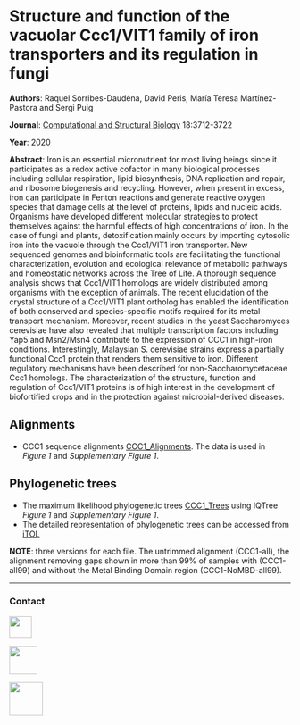 # Structure and function of the vacuolar Ccc1/VIT1 family of iron transporters and its regulation in fungi
**Authors**: Raquel Sorribes-Daudéna, David Peris, María Teresa Martínez-Pastora and Sergi Puig

**Journal**: [Computational and Structural Biology](https://bit.ly/3tGdnY6) 18:3712-3722

**Year**: 2020

**Abstract**: Iron is an essential micronutrient for most living beings since it participates as a redox active cofactor in many biological processes including cellular respiration, lipid biosynthesis, DNA replication and repair, and ribosome biogenesis and recycling. However, when present in excess, iron can participate in Fenton reactions and generate reactive oxygen species that damage cells at the level of proteins, lipids and nucleic acids. Organisms have developed different molecular strategies to protect themselves against the harmful effects of high concentrations of iron. In the case of fungi and plants, detoxification mainly occurs by importing cytosolic iron into the vacuole through the Ccc1/VIT1 iron transporter. New sequenced genomes and bioinformatic tools are facilitating the functional characterization, evolution and ecological relevance of metabolic pathways and homeostatic networks across the Tree of Life. A thorough sequence analysis shows that Ccc1/VIT1 homologs are widely distributed among organisms with the exception of animals. The recent elucidation of the crystal structure of a Ccc1/VIT1 plant ortholog has enabled the identification of both conserved and species-specific motifs required for its metal transport mechanism. Moreover, recent studies in the yeast Saccharomyces cerevisiae have also revealed that multiple transcription factors including Yap5 and Msn2/Msn4 contribute to the expression of CCC1 in high-iron conditions. Interestingly, Malaysian S. cerevisiae strains express a partially functional Ccc1 protein that renders them sensitive to iron. Different regulatory mechanisms have been described for non-Saccharomycetaceae Ccc1 homologs. The characterization of the structure, function and regulation of Ccc1/VIT1 proteins is of high interest in the development of biofortified crops and in the protection against microbial-derived diseases.

## Alignments

- CCC1 sequence alignments [CCC1_Alignments](https://github.com/PerisD/EukCCC1/CCC1_Alignments/CCC1_Alignments.rar "CCC1_Alignments"). The data is used in *Figure 1* and *Supplementary Figure 1*.

## Phylogenetic trees

- The maximum likelihood phylogenetic trees [CCC1_Trees](https://github.com/PerisD/EukCCC1/CCC1_IQTrees/CCC1_IQTrees.rar "CCC1_Trees") using IQTree *Figure 1* and *Supplementary Figure 1*.
- The detailed representation of phylogenetic trees can be accessed from [iTOL](http://itol.embl.de/shared/Peris_D "iTOL trees")

**NOTE**: three versions for each file. The untrimmed alignment (CCC1-all), the alignment removing gaps shown in more than 99% of samples with (CCC1-all99) and without the Metal Binding Domain region (CCC1-NoMBD-all99).

***

### Contact

[<img src="http://1000logos.net/wp-content/uploads/2017/03/LinkedIn-Logo.png" width="40"/>](https://bit.ly/2V9hFt4)

[<img src="https://www.uv.es/perisnav/Index/twitter-logo.png" width="50"/>](https://bit.ly/2WJ2Rm8)

[<img src="https://www.uv.es/perisnav/images/Mitogression.png" width="60"/>](https://www.uv.es/perisnav/)
